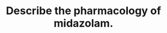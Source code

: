 ---
title: "Describe the pharmacology of midazolam."
entityType: SAQ
exam: PEX
college: ANZCA
year: 2013
sitting: C
question: 7
passRate: 78
EC_expectedDomains:
- "Better answers were set out with the headings of pharmaceutics, pharmacokinetics, and pharmacodynamics."
- "A clear explanation of the pH dependent ring structure, main pharmacokinetic features, mechanism of action, and significant cardio-respiratory effects, were required in order to pass."
EC_extraCredit:
- "Extra marks were awarded for points such as, the offset of action of small doses due to redistribution, interactions with other medications such as opioids, effects of organ dysfunction, sensitivity in the elderly, and use of flumazenil."
EC_errorsCommon:
- "Common errors included providing doses without reference to weight, inappropriate doses, vague statements such as ‘hepatically metabolised and renal eliminated’, writing a long list of uses and then repeating them later under the heading of CNS effects."
---